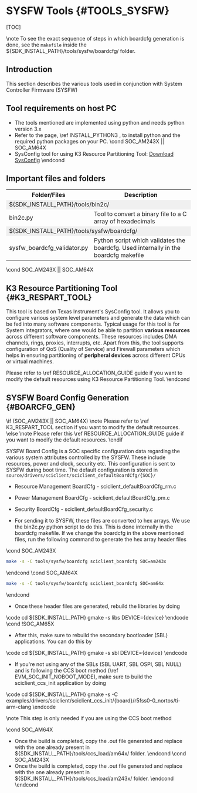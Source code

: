 
# SYSFW Tools {#TOOLS_SYSFW}

[TOC]

\note To see the exact sequence of steps in which boardcfg generation is done, see the `makefile` inside the ${SDK_INSTALL_PATH}/tools/sysfw/boardcfg/ folder.

## Introduction

This section describes the various tools used in conjunction with System Controller Firmware (SYSFW)

## Tool requirements on host PC

- The tools mentioned are implemented using python and needs python version 3.x
- Refer to the page, \ref INSTALL_PYTHON3 , to install python and the required python packages on your PC.
\cond SOC_AM243X || SOC_AM64X
- SysConfig tool for using K3 Resource Partitioning Tool: [Download SysConfig](https://www.ti.com/tool/download/SYSCONFIG)
\endcond

## Important files and folders

<table>
<tr>
    <th>Folder/Files
    <th>Description
</tr>
<tr><td colspan="2" bgcolor=#F0F0F0> ${SDK_INSTALL_PATH}/tools/bin2c/</td></tr>
<tr>
    <td>bin2c.py
    <td>Tool to convert a binary file to a C array of hexadecimals
</tr>
<tr><td colspan="2" bgcolor=#F0F0F0> ${SDK_INSTALL_PATH}/tools/sysfw/boardcfg/</td></tr>
<tr>
    <td>sysfw_boardcfg_validator.py
    <td>Python script which validates the boardcfg. Used internally in the boardcfg makefile
</tr>
</table>

\cond SOC_AM243X || SOC_AM64X
## K3 Resource Partitioning Tool {#K3_RESPART_TOOL}

This tool is based on Texas Instrument's SysConfig tool. It allows you to configure various system level
parameters and generate the data which can be fed into many software components.
Typical usage for this tool is for System integrators, where one would be  able
to partition **various resources** across different software components. These
resources includes DMA channels, rings, proxies, interrupts, etc. Apart from
this, the tool supports configuration of QoS (Quality of Service) and Firewall
parameters which helps in ensuring partitioning of **peripheral devices** across
different CPUs or virtual machines.

Please refer to \ref RESOURCE_ALLOCATION_GUIDE guide if you want to modify the default resources using K3 Resource Partitioning Tool.
\endcond

## SYSFW Board Config Generation {#BOARCFG_GEN}

\if (SOC_AM243X || SOC_AM64X)
\note Please refer to \ref K3_RESPART_TOOL section if you want to modify the default resources.
\else
\note Please refer this \ref RESOURCE_ALLOCATION_GUIDE guide if you want to modify the default resources.
\endif

SYSFW Board Config is a SOC specific configuration data regarding the various system attributes controlled by the SYSFW. These include resources, power and clock, security etc. This configuration is sent to SYSFW during boot time. The default configuration is stored in `source/drivers/sciclient/sciclient_defaultBoardCfg/{SOC}/`

- Resource Management BoardCfg - sciclient_defaultBoardCfg_rm.c
- Power Management BoardCfg - sciclient_defaultBoardCfg_pm.c
- Security BoardCfg - sciclient_defaultBoardCfg_security.c

- For sending it to SYSFW, these files are converted to hex arrays. We use the bin2c.py python script to do this. This is done internally in the boardcfg makefile. If we change the boardcfg in the above mentioned files, run the following command to generate the hex array header files

\cond SOC_AM243X
```bash
make -s -C tools/sysfw/boardcfg sciclient_boardcfg SOC=am243x
```
\endcond
\cond SOC_AM64X
```bash
make -s -C tools/sysfw/boardcfg sciclient_boardcfg SOC=am64x
```
\endcond

- Once these header files are generated, rebuild the libraries by doing

\code
cd ${SDK_INSTALL_PATH}
gmake -s libs DEVICE={device}
\endcode
\cond !SOC_AM65X
- After this, make sure to rebuild the secondary bootloader (SBL) applications. You can do this by

\code
cd ${SDK_INSTALL_PATH}
gmake -s sbl DEVICE={device}
\endcode

- If you're not using any of the SBLs (SBL UART, SBL OSPI, SBL NULL) and is following the CCS boot method (\ref EVM_SOC_INIT_NOBOOT_MODE), make sure to build the sciclient_ccs_init application by doing

\code
cd ${SDK_INSTALL_PATH}
gmake -s -C examples/drivers/sciclient/sciclient_ccs_init/{board}/r5fss0-0_nortos/ti-arm-clang
\endcode

\note This step is only needed if you are using the CCS boot method

\cond SOC_AM64X
- Once the build is completed, copy the .out file generated and replace with the one already present in ${SDK_INSTALL_PATH}/tools/ccs_load/am64x/ folder.
\endcond
\cond SOC_AM243X
- Once the build is completed, copy the .out file generated and replace with the one already present in ${SDK_INSTALL_PATH}/tools/ccs_load/am243x/ folder.
\endcond
\endcond
